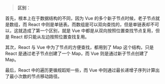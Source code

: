 > **区别**：

首先，根本上在于数据结构的不同，因为 Vue 的多个新子节点时候，老子节点就是数组，而 React 中则是单链表。而数组是可以双向查找的，但是单链表却不可以，这就造成了第一个区别，就是 Vue 中都是从双向按照位置查找节点复用，但是 React 却只能从左边按照位置查找复用。

其次，React 与 Vue 中为了节点的方便查找，都用到了 Map 这个结构，只是 React 是通过老子节点创建了一个 Map，而 Vue 则是通过新子节点创建了 Map。

最后，React 中的遍历更循规蹈矩一些，而 Vue 中则通过最长递增子序列计算出了最小次数的节点移动路径。
